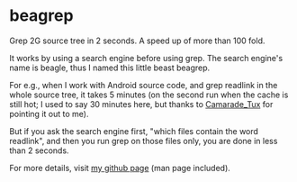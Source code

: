 beagrep
==========

Grep 2G source tree in 2 seconds. A speed up of more than 100 fold.

It works by using a search engine before using grep. The search
engine's name is beagle, thus I named this little beast beagrep.

For e.g., when I work with Android source code, and grep readlink in
the whole source tree, it takes 5 minutes (on the second run when the
cache is still hot; I used to say 30 minutes here, but thanks to [Camarade_Tux](http://www.reddit.com/r/linux/comments/14tybj/beagrep_grep_2g_source_code_in_2_seconds/c7geb8f)
for pointing it out to me). 

But if you ask the search engine first, "which files contain the word
readlink", and then you run grep on those files only, you are done in
less than 2 seconds.

For more details, visit [my github page](http://baohaojun.github.com/beagrep.html) (man page included).

